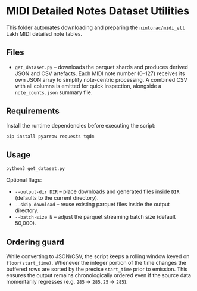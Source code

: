 # MIDI Detailed Notes Dataset Utilities

This folder automates downloading and preparing the
[`nintorac/midi_etl`](https://huggingface.co/datasets/nintorac/midi_etl) Lakh
MIDI detailed note tables.

## Files

- `get_dataset.py` – downloads the parquet shards and produces derived JSON and
  CSV artefacts. Each MIDI note number (0–127) receives its own JSON array to
  simplify note-centric processing. A combined CSV with all columns is emitted
  for quick inspection, alongside a `note_counts.json` summary file.

## Requirements

Install the runtime dependencies before executing the script:

```bash
pip install pyarrow requests tqdm
```

## Usage

```bash
python3 get_dataset.py
```

Optional flags:

- `--output-dir DIR` – place downloads and generated files inside `DIR`
  (defaults to the current directory).
- `--skip-download` – reuse existing parquet files inside the output directory.
- `--batch-size N` – adjust the parquet streaming batch size (default 50,000).

## Ordering guard

While converting to JSON/CSV, the script keeps a rolling window keyed on
`floor(start_time)`. Whenever the integer portion of the time changes the
buffered rows are sorted by the precise `start_time` prior to emission. This
ensures the output remains chronologically ordered even if the source data
momentarily regresses (e.g. `285` → `285.25` → `285`).
